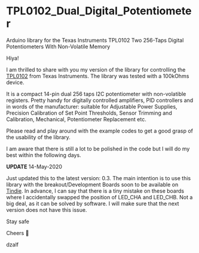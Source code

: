 # TPL0102_Dual_Digital_Potentiometer
Arduino library for the Texas Instruments TPL0102 Two 256-Taps Digital Potentiometers With Non-Volatile Memory


Hiya!

I am thrilled to share with you my version of the library for controlling the [TPL0102](http://www.ti.com/lit/ds/slis134c/slis134c.pdf) from Texas Instruments. The library was tested with a 100kOhms device.

It is a compact 14-pin dual 256 taps I2C potentiometer with non-volatible registers. Pretty handy for digitally controlled amplifiers, PID controllers and in words of the manufacturer: suitable for Adjustable Power Supplies, Precision Calibration of Set Point Thresholds, Sensor Trimming and Calibration, Mechanical, Potentiometer Replacement etc.

Please read and play around with the example codes to get a good grasp of the usability of the library.

I am aware that there is still a lot to be polished in the code but I will do my best within the following days.

**UPDATE**
14-May-2020

Just updated this to the latest version: 0.3. 
The main intention is to use this library with the breakout/Development Boards soon to be available on [Tindie](https://www.tindie.com/stores/ivorycircuits/). In advance, I can say that there is a tiny mistake on these boards where I accidentally swapped the position of LED_CHA and LED_CHB. Not a big deal, as it can be solved by software. I will make sure that the next version does not have this issue.


Stay safe

Cheers :beer:

dzalf
